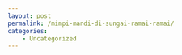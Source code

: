```yaml
---
layout: post
permalink: /mimpi-mandi-di-sungai-ramai-ramai/
categories:
    - Uncategorized
---
```


